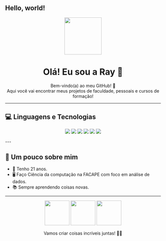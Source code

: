 ## Hello, world!

<p align="center">
  <img src= "https://media.giphy.com/media/3oEduQAsYq6Vq5z5lK/giphy.gif](https://tenor.com/pt-BR/view/hello-kiyty-cute-kawaii-pink-gif-6609393190580363166" width="120"/>
</p>

<h1 align="center">Olá! Eu sou a Ray 🌸</h1>

<p align="center">
  Bem-vindo(a) ao meu GitHub! 💖<br>
  Aqui você vai encontrar meus projetos de faculdade, pessoais e cursos de formação!
</p>

---

<h2>💻 Linguagens e Tecnologias</h2>

<p align="center">
  <img src="https://img.shields.io/badge/HTML-E34F26?style=for-the-badge&logo=html5&logoColor=white" />
  <img src="https://img.shields.io/badge/CSS-1572B6?style=for-the-badge&logo=css3&logoColor=white" />
  <img src="https://img.shields.io/badge/JavaScript-F7DF1E?style=for-the-badge&logo=javascript&logoColor=black" />
  <img src="https://img.shields.io/badge/Python-3776AB?style=for-the-badge&logo=python&logoColor=white" />
  <img src="https://img.shields.io/badge/Pandas-150458?style=for-the-badge&logo=pandas&logoColor=white" />
  <img src="https://img.shields.io/badge/SQL-0064a5?style=for-the-badge&logo=postgresql&logoColor=white" />
</p>
---

<h2>🎨 Um pouco sobre mim</h2>

- 🌸 Tenho 21 anos.
- 🖥️ Faço Ciência da computação na FACAPE com foco em análise de dados. 
- 📚 Sempre aprendendo coisas novas.   

---

<p align="center">
  <img src="https://upload.wikimedia.org/wikipedia/en/6/6b/Hello_Kitty_character.svg" width="80"/>
  <img src="https://upload.wikimedia.org/wikipedia/en/6/6b/Hello_Kitty_character.svg" width="80"/>
  <img src="https://upload.wikimedia.org/wikipedia/en/6/6b/Hello_Kitty_character.svg" width="80"/>
</p>

<p align="center">Vamos criar coisas incríveis juntas! 🌸✨</p>

